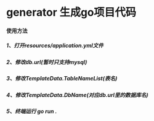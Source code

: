 # generator 生成go项目代码

#### 使用方法
##### 1、打开resources/application.yml文件
##### 2、修改db.url(暂时只支持mysql)
##### 3、修改TemplateData.TableNameList(表名)
##### 4、修改TemplateData.DbName(对应db.url里的数据库名)
##### 5、终端运行 go run .